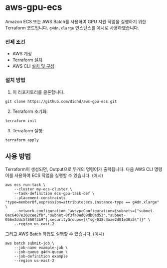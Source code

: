 # aws-gpu-ecs
Amazon ECS 또는 AWS Batch를 사용하여 GPU 지원 작업을 실행하기 위한 Terraform 코드입니다. `g4dn.xlarge` 인스턴스를 예시로 사용하였습니다.

### 전제 조건
- AWS 계정
- Terraform [설치](https://developer.hashicorp.com/terraform/install)
- AWS CLI [설치 및 구성](https://docs.aws.amazon.com/ko_kr/cli/latest/userguide/getting-started-install.html)

### 설치 방법
1. 이 리포지토리를 클론합니다.
```
git clone https://github.com/didhd/aws-gpu-ecs.git
```
2. Terraform 초기화:
```shell
terraform init
```
3. Terraform 실행:
```shell
terraform apply
```

## 사용 방법
Terraform이 생성되면, Output으로 두개의 명령어가 출력됩니다. 
다음 AWS CLI 명령어를 사용하여 ECS 작업을 실행할 수 있습니다. (예시)
```
aws ecs run-task \
    --cluster my-ecs-cluster \
    --task-definition ecs-gpu-task-def \
    --placement-constraints "type=memberOf,expression=attribute:ecs.instance-type == g4dn.xlarge" \
    --network-configuration "awsvpcConfiguration={subnets=["subnet-0ac6407e260cee2fb","subnet-0f3fa0ed09db0ad53","subnet-056e2ddc5f860f3b9"],securityGroups=[\"sg-038c4aae2d01e30a5\"]}" \
    --region us-east-2
```

그리고 AWS Batch 작업도 실행할 수 있습니다. (예시)
```
aws batch submit-job \
    --job-name example-job \
    --job-queue g4dn-queue \
    --job-definition example
    --region us-east-2
```